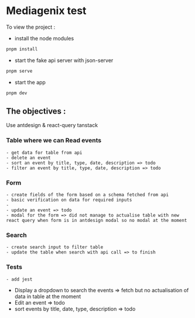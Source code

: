 # Mediagenix test

To view the project :

- install the node modules

```js :
pnpm install
```

- start the fake api server with json-server

```js :
pnpm serve
```

- start the app

```js :
pnpm dev
```

## The objectives :

Use antdesign & react-query tanstack

### Table where we can Read events

    - get data for table from api
    - delete an event
    - sort an event by title, type, date, description => todo
    - filter an event by title, type, date, description => todo

### Form

    - create fields of the form based on a schema fetched from api
    - basic verification on data for required inputs
    -
    - update an event => todo
    - modal for the form => did not manage to actualise table with new react query when form is in antdesign modal so no modal at the moment

### Search

    - create search input to filter table
    - update the table when search with api call => to finish

### Tests

    - add jest

- Display a dropdown to search the events => fetch but no actualisation of data in table at the moment
- Edit an event => todo
- sort events by title, date, type, description => todo
